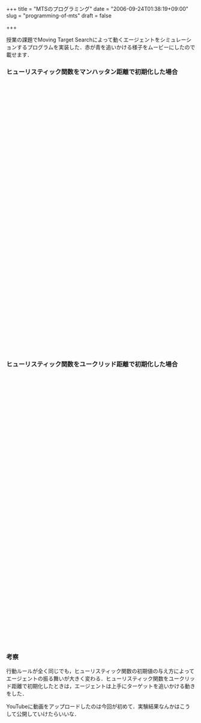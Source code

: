 +++
title = "MTSのプログラミング"
date = "2006-09-24T01:38:19+09:00"
slug = "programming-of-mts"
draft = false

+++

<p>授業の課題でMoving Target Searchによって動くエージェントをシミュレーションするプログラムを実装した．赤が青を追いかける様子をムービーにしたので載せます．</p>
<h3>ヒューリスティック関数をマンハッタン距離で初期化した場合</h3>
<p><object width="425" height="350"><param name="movie" value="http://www.youtube.com/v/C-zXNKQKTUA"></param><param name="wmode" value="transparent"></param><embed src="http://www.youtube.com/v/C-zXNKQKTUA" type="application/x-shockwave-flash" wmode="transparent" width="425" height="350"></embed></object></p>
<p><object width="425" height="350"><param name="movie" value="http://www.youtube.com/v/v7cbnJxcs4Y"></param><param name="wmode" value="transparent"></param><embed src="http://www.youtube.com/v/v7cbnJxcs4Y" type="application/x-shockwave-flash" wmode="transparent" width="425" height="350"></embed></object></p>
<h3>ヒューリスティック関数をユークリッド距離で初期化した場合</h3>
<p><object width="425" height="350"><param name="movie" value="http://www.youtube.com/v/dPkcdmWBfJw"></param><param name="wmode" value="transparent"></param><embed src="http://www.youtube.com/v/dPkcdmWBfJw" type="application/x-shockwave-flash" wmode="transparent" width="425" height="350"></embed></object></p>
<p><object width="425" height="350"><param name="movie" value="http://www.youtube.com/v/fP-TSBO4E3o"></param><param name="wmode" value="transparent"></param><embed src="http://www.youtube.com/v/fP-TSBO4E3o" type="application/x-shockwave-flash" wmode="transparent" width="425" height="350"></embed></object></p>
<h3>考察</h3>
<p>行動ルールが全く同じでも，ヒューリスティック関数の初期値の与え方によってエージェントの振る舞いが大きく変わる．ヒューリスティック関数をユークリッド距離で初期化したときは，エージェントは上手にターゲットを追いかける動きをした．</p>
<p>YouTubeに動画をアップロードしたのは今回が初めて．実験結果なんかはこうして公開していけたらいいな．</p>
